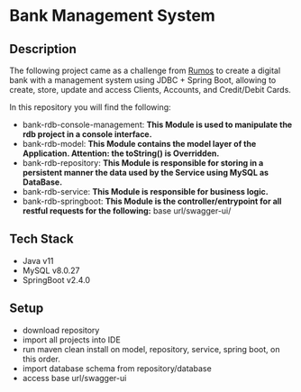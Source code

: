Bank Management System
======================

Description
-----------
The following project came as a challenge from [Rumos](https://www.linkedin.com/company/rumos/) to create a digital bank with a management system using JDBC + Spring Boot, allowing to create, store, update and access Clients, Accounts, and Credit/Debit Cards. 

In this repository you will find the following:
* bank-rdb-console-management:
**This Module is used to manipulate the rdb project in a console interface.**
* bank-rdb-model:
**This Module contains the model layer of the Application. Attention: the toString() is Overridden.**
* bank-rdb-repository:
**This Module is responsible for storing in a persistent manner the data used by the Service using MySQL as DataBase.**
* bank-rdb-service:
**This Module is responsible for business logic.**
* bank-rdb-springboot:
**This Module is the controller/entrypoint for all restful requests for the following:** 
base url/swagger-ui/

Tech Stack
----------
* Java v11
* MySQL v8.0.27
* SpringBoot v2.4.0

Setup
-----
* download repository
* import all projects into IDE
* run maven clean install on model, repository, service, spring boot, on this order.
* import database schema from repository/database
* access base url/swagger-ui
